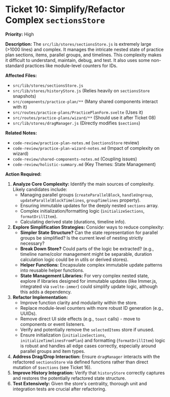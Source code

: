 # Ticket 10: Simplify/Refactor Complex `sectionsStore`

**Priority:** High

**Description:** The `src/lib/stores/sectionsStore.js` is extremely large (>1000 lines) and complex. It manages the intricate nested state of practice plan sections, items, parallel groups, and timelines. This complexity makes it difficult to understand, maintain, debug, and test. It also uses some non-standard practices like module-level counters for IDs.

**Affected Files:**

*   `src/lib/stores/sectionsStore.js`
*   `src/lib/stores/historyStore.js` (Relies heavily on `sectionsStore` snapshots)
*   `src/components/practice-plan/**` (Many shared components interact with it)
*   `src/routes/practice-plans/PracticePlanForm.svelte` (Uses it)
*   `src/routes/practice-plans/wizard/**` (Should use it after Ticket 08)
*   `src/lib/stores/dragManager.js` (Directly modifies `$sections`)

**Related Notes:**

*   `code-review/practice-plan-notes.md` (`sectionsStore` review)
*   `code-review/practice-plan-wizard-notes.md` (Impact of complexity on wizard)
*   `code-review/shared-components-notes.md` (Coupling issues)
*   `code-review/holistic-summary.md` (Key Themes: State Management)

**Action Required:**

1.  **Analyze Core Complexity:** Identify the main sources of complexity. Likely candidates include:
    *   Managing parallel groups (`createParallelBlock`, `handleUngroup`, `updateParallelBlockTimelines`, `groupTimelines` property).
    *   Ensuring immutable updates for the deeply nested `sections` array.
    *   Complex initialization/formatting logic (`initializeSections`, `formatDrillItem`).
    *   Calculating derived state (durations, timeline info).
2.  **Explore Simplification Strategies:** Consider ways to reduce complexity:
    *   **Simpler State Structure?** Can the state representation for parallel groups be simplified? Is the current level of nesting strictly necessary?
    *   **Break Down Store?** Could parts of the logic be extracted? (e.g., timeline name/color management might be separable, duration calculation logic could be in utils or derived stores).
    *   **Helper Functions:** Encapsulate complex immutable update patterns into reusable helper functions.
    *   **State Management Libraries:** For very complex nested state, explore if libraries designed for immutable updates (like Immer.js, integrated via `svelte-immer`) could simplify update logic, although this adds a dependency.
3.  **Refactor Implementation:**
    *   Improve function clarity and modularity within the store.
    *   Replace module-level counters with more robust ID generation (e.g., UUIDs).
    *   Remove direct UI side effects (e.g., `toast` calls) - move to components or event listeners.
    *   Verify and potentially remove the `selectedItems` store if unused.
    *   Ensure initialization (`initializeSections`, `initializeTimelinesFromPlan`) and formatting (`formatDrillItem`) logic is robust and handles all edge cases correctly, especially around parallel groups and item types.
4.  **Address Drag/Drop Interaction:** Ensure `dragManager` interacts with the refactored `sectionsStore` via defined functions rather than direct mutation of `$sections` (see Ticket 16).
5.  **Improve History Integration:** Verify that `historyStore` correctly captures and restores the potentially refactored state structure.
6.  **Test Extensively:** Given the store's centrality, thorough unit and integration tests are crucial after refactoring. 
